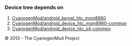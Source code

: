### Device tree depends on
1.  [CyanogenMod/android\_kernel\_htc\_msm8960](https://github.com/CyanogenMod/android_kernel_htc_msm8960/tree/cm-11.0)
2.  [CyanogenMod/android\_device\_htc\_msm8960\-common](https://github.com/CyanogenMod/android_device_htc_msm8960-common/tree/cm-11.0)
3.  [CyanogenMod/android\_device\_htc\_s4\-common](https://github.com/CyanogenMod/android_device_htc_s4-common/tree/cm-11.0)

© 2013 - The CyanogenMod Project

